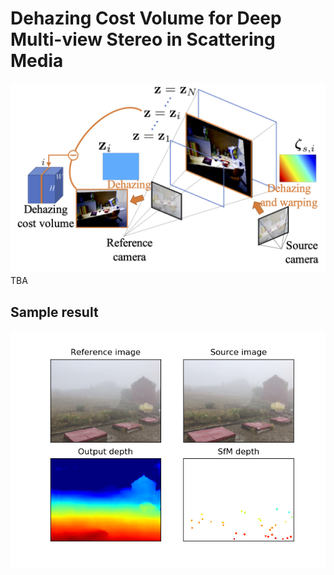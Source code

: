 # Dehazing Cost Volume for Deep Multi-view Stereo in Scattering Media
![dehazing_cost_volume](dehazing_cost_volume.png)
TBA

## Sample result
![result](result.png)
